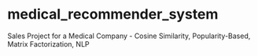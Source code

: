 # medical_recommender_system
Sales Project for a Medical Company - Cosine Similarity, Popularity-Based, Matrix Factorization, NLP
